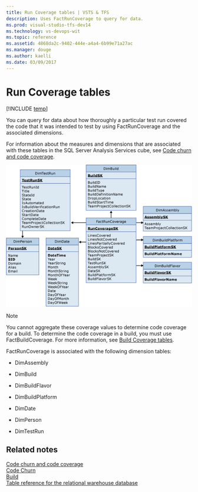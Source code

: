 ```yaml
---
title: Run Coverage tables | VSTS & TFS
description: Uses FactRunCoverage to query for data.
ms.prod: visual-studio-tfs-dev14
ms.technology: vs-devops-wit
ms.topic: reference
ms.assetid: 4868da2c-9402-444e-a4a4-6b99e71a27ac
ms.manager: douge
ms.author: kaelli
ms.date: 03/09/2017
---
```

# Run Coverage tables
[!INCLUDE [temp](../_shared/tfs-header-17-15.md)]

You can query for data about how thoroughly a particular test run covered the code that it was intended to test by using FactRunCoverage and the associated dimensions.  
  
 For information about the measures and dimensions that are associated with these tables in the SQL Server Analysis Services cube, see [Code churn and code coverage](perspective-code-analyze-report-code-churn-coverage.md).  
  
 ![Fact Table for Run Coverage](_img/teamproj_factruncoverage.png "TeamProj_FactRunCoverage")  
  
> [!NOTE]
>  You cannot aggregate these coverage values to determine code coverage for a build. To determine the code coverage in a build, you must use FactBuildCoverage. For more information, see [Build Coverage tables](table-reference-build-coverage.md).  
  
 FactRunCoverage is associated with the following dimension tables:  
  
-   DimAssembly  
  
-   DimBuild  
  
-   DimBuildFlavor  
  
-   DimBuildPlatform  
  
-   DimDate  
  
-   DimPerson  
  
-   DimTestRun  
  
## Related notes
 [Code churn and code coverage](perspective-code-analyze-report-code-churn-coverage.md)   
 [Code Churn](../excel/code-coverage-excel-report.md)  
 [Build](https://docs.microsoft.com/en-us/visualstudio/ide/walkthrough-building-an-application)   
 [Table reference for the relational warehouse database](table-reference-relational-warehouse-database.md)